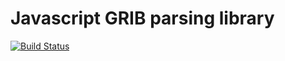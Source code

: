 # Javascript GRIB parsing library

[![Build Status](https://travis-ci.org/rjw57/grib.js.png?branch=master)](https://travis-ci.org/rjw57/grib.js)
